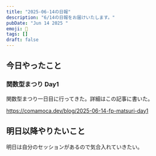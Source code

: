 ```yaml
---
title: "2025-06-14の日報"
description: "6/14の日報をお届けいたします。"
pubDate: "Jun 14 2025 "
emoji: 🦊
tags: []
draft: false
---
```


## 今日やったこと

### 関数型まつり Day1

関数型まつり一日目に行ってきた。詳細はこの記事に書いた。

https://comamoca.dev/blog/2025-06-14-fp-matsuri-day1

## 明日以降やりたいこと

明日は自分のセッションがあるので気合入れていきたい。

[^1]: 懇親会の代金を現金で支払おうとしたのだけど、よりにもよって昼飯で5000円札を崩してしまったので5000円を下ろしに行っていた。

